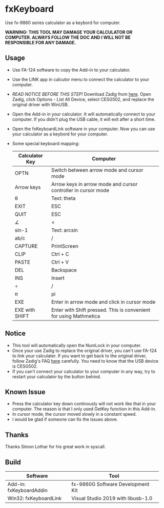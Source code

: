 # fxKeyboard

Use fx-9860 series calculator as a keybord for computer.

**WARNING: THIS TOOL MAY DAMAGE YOUR CALCULATOR OR COMPUTER. ALWAYS FOLLOW THE DOC AND I WILL NOT BE RESPONSIBLE FOR ANY DAMAGE.**

## Usage

+ Use FA-124 software to copy the Add-in to your calculator.
+ Use the LINK app in calcutor menu to connect the calculator to your computer.
+ *READ NOTICE BEFORE THIS STEP!* Download Zadig from [here](https://zadig.akeo.ie/). Open Zadig, click Options - List All Device, select CESG502, and replace the original driver with WinUSB.
+ Open the Add-in in your calculator. It will automatically connect to your computer. If you didn't plug the USB cable, it will exit after a short time.
+ Open the fxKeyboardLink software in your computer. Now you can use your calculator as a keybord for your computer.
+ Some special keyboard mapping:

  | Calculator Key | Computer |
  | ---- | ---- |
  | OPTN | Switch between arrow mode and cursor mode |
  | Arrow keys | Arrow keys in arrow mode and cursor controller in cursor mode |
  | θ | Text: theta |
  | EXIT | ESC |
  | QUIT | ESC |
  | ∠ | < |
  | sin-1 | Text: arcsin |
  | ab/c | / |
  | CAPTURE | PrintScreen |
  | CLIP | Ctrl + C |
  | PASTE | Ctrl + V |
  | DEL | Backspace |
  | INS | Insert |
  | ÷ | / |
  | π | pi |
  | EXE | Enter in arrow mode and click in cursor mode
  | EXE with SHIFT | Enter with Shift pressed. This is convenient for using Mathmetica


## Notice

+ This tool will automatically open the NumLock in your computer.
+ Once your use Zadig to replace the original driver, you can't use FA-124 to link your calculater. If you want to get back to the original driver, follow Zadig's FAQ [here](https://github.com/pbatard/libwdi/wiki/FAQ#Help_Zadig_replaced_the_driver_for_the_wrong_device_How_do_I_restore_it) carefully. You need to know that the USB device is CESG502.
+ If you can't connect your calculator to your computer in any way, try to restart your calculator by the button behind.

## Known Issue

+ Press the calculator key down continously will not work like that in your computer. The reason is that I only used GetKey function in this Add-in.
+ In cursor mode, the cursor moved slowly in a constant speed.
+ I would be glad if someone can fix the issues above.

## Thanks

Thanks Simon Lothar for his great work in syscall.

## Build
| Software | Tool |
| ---- | ---- |
| Add-in: fxKeyboardAddin | fx-9860G Software Development Kit |
| Win32: fxKeyboardLink | Visual Studio 2019 with libusb-1.0 |